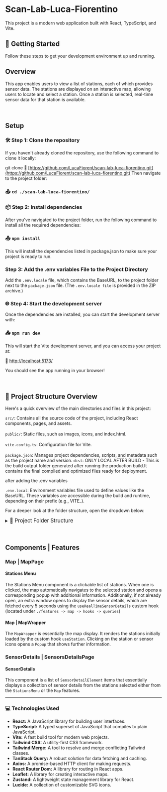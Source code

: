 # Scan-Lab-Luca-Fiorentino

This project is a modern web application built with React, TypeScript, and Vite.

## 🚀 Getting Started

Follow these steps to get your development environment up and running.

## Overview

This app enables users to view a list of stations, each of which provides sensor data. The stations are displayed on an interactive map, allowing users to locate and select a station. Once a station is selected, real-time sensor data for that station is available.
</br>
</br>
</br>

## Setup

### 🛠️ Step 1: Clone the repository

If you haven't already cloned the repository, use the following command to clone it locally:

git clone 🔗 [https://github.com/LucaFiorent/scan-lab-luca-fiorentino.git](https://github.com/LucaFiorent/scan-lab-luca-fiorentino.git)
Then navigate to the project folder:

### 📤 `cd ./scan-lab-luca-fiorentino/`

### 📦 Step 2: Install dependencies

After you've navigated to the project folder, run the following command to install all the required dependencies:

### 📤 `npm install`

This will install the dependencies listed in package.json to make sure your project is ready to run.

### Step 3: Add the .env variables File to the Project Directory

Add the `.env.locale` file, which contains the BaseURL, to the project folder next to the `package.json` file. (The `.env.locale file` is provided in the ZIP archive.)

### 🌐 Step 4: Start the development server

Once the dependencies are installed, you can start the development server with:

### 📤 `npm run dev`

This will start the Vite development server, and you can access your project at:

🔗 [http://localhost:5173/](http://localhost:5173/)

You should see the app running in your browser!
</br>
</br>
</br>

## 📁 Project Structure Overview

Here's a quick overview of the main directories and files in this project:

`src/`: Contains all the source code of the project, including React components, pages, and assets.</br></br>
`public/`: Static files, such as images, icons, and index.html.</br></br>
`vite.config.ts`: Configuration file for Vite.</br></br>
`package.json`: Manages project dependencies, scripts, and metadata such as the project name and version.
`dist`: ONLY LOCAL AFTER BUILD - This is the build output folder generated after running the production build.It contains the final compiled and optimized files ready for deployment.

after adding the .env variables

`.env.local`: Environment variables file used to define values like the BaseURL. These variables are accessible during the build and runtime, depending on their prefix (e.g., VITE\_).

For a deeper look at the folder structure, open the dropdown below:

<details><summary><span style="font-size: 1.2em;">📁 Project Folder Structure</span></summary>
<pre>
src/
├── api/  -  // api calls orgnanized by service / route
│   ├── sensors/
│   │   └── sensors.api.ts
│   ├── stations/
│   │   └── station.api.ts 
│   └── api.ts  -  // aggregator
│
├── app/
│   ├── App.tsx
│   └── PageLayout.tsx
│
├── assets/  -  // all the assets used by the app
│   ├── images/
│   │    └── ...  -  // space for images
│   └── ...  -  // space for other assets 
│ 
├── axiosInstance/  -  // axios configuration
│   ├── index.ts
│   └── constants.ts
│
├── components/ 
│   └── ui/ 
│       └── ...  -  // reusable ui elements used across multiple parts of the app
│
├── features/
│   ├── map/
│   │   ├── components/  -  // here are the components used from the map feature
│   │   ├── hooks/  -  // here are the custom hooks of the map feature defined
│   │   ├── pages/
│   │   │   ├── MapPage/ 
│   │   │   └── ...  -  // space for other pages
│   │   │ 
│   │   ├── types/  -  // here are the map feature types defined
│   │   └── utils/  -  // here are the utils functions of the map feature defined
│   │ 
│   └── sensorDetailsPage/
│       ├── components/  -  // here are the components used from the sensorDetailsPage feature
│       ├── hooks/  -  // here are the custom hooks of the sensorDetailsPage feature defined
│       ├── pages/
│       │   ├── SensorsDetailsPage/
│       │   └── ...  -  // space for other pages
│       │ 
│       ├── types/  -  // here are the sensorDetailsPage feature types defined
│       └── utils/  -  // here are the utils functions of the sensorDetailsPage feature defined
│
├── react-query/  -  // react query configuration & setup
│   └── queryClient.ts 
│
├── stores/
│   ├── types/  -  // here are the types of the stores defined
│   ├── stationStore.ts
│   ├── toastStore.ts 
│   └── windowRefStore.ts 
│ 
└── types/  -  // here are the global types defined 
    └── global.types.ts

</pre>
</details>
</br>
</br>

## Components | Features

### Map | MapPage

#### Stations Menu

The Stations Menu component is a clickable list of stations. When one is clicked, the map automatically navigates to the selected station and opens a corresponding popup with additional information. Additionally, if not already open, an extra window opens to display the sensor details, which are fetched every 5 seconds using the `useRealTimeSensorDetails` custom hook (located under `./features -> map -> hooks -> queries`)

#### Map | MapWrapper

The `MapWrapper` is essentially the map display. It renders the stations initially loaded by the custom hook `useStation`.
Clicking on the station or sensor icons opens a `Popup` that shows further information.

### SensorDetails | SensorsDetailsPage

#### SensorDetails

This component is a list of `SensorDetailElement` items that essentially displays a collection of sensor details from the stations selected either from the `StationsMenu` or the `Map` features.

---

### 💻 Technologies Used

- **React:** A JavaScript library for building user interfaces.
- **TypeScript:** A typed superset of JavaScript that compiles to plain JavaScript.
- **Vite:** A fast build tool for modern web projects.
- **Tailwind CSS:** A utility-first CSS framework.
- **Tailwind Merge:** A tool to resolve and merge conflicting Tailwind classes.
- **TanStack Query:** A robust solution for data fetching and caching.
- **Axios:** A promise-based HTTP client for making requests.
- **React Router Dom:** A library for routing in React apps.
- **Leaflet:** A library for creating interactive maps.
- **Zustand:** A lightweight state management library for React.
- **Lucide:** A collection of customizable SVG icons.
